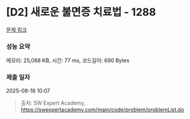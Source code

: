 # [D2] 새로운 불면증 치료법 - 1288 

[문제 링크](https://swexpertacademy.com/main/code/problem/problemDetail.do?contestProbId=AV18_yw6I9MCFAZN) 

### 성능 요약

메모리: 25,088 KB, 시간: 77 ms, 코드길이: 690 Bytes

### 제출 일자

2025-08-16 10:07



> 출처: SW Expert Academy, https://swexpertacademy.com/main/code/problem/problemList.do